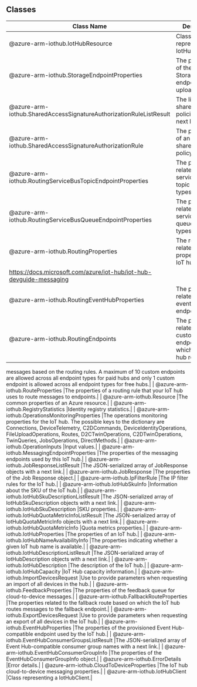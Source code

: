 ## Classes
| Class Name | Description |
|---|---|
| @azure-arm-iothub.IotHubResource |Class representing a IotHubResource.|
| @azure-arm-iothub.StorageEndpointProperties |The properties of the Azure Storage endpoint for file upload.|
| @azure-arm-iothub.SharedAccessSignatureAuthorizationRuleListResult |The list of shared access policies with a next link.|
| @azure-arm-iothub.SharedAccessSignatureAuthorizationRule |The properties of an IoT hub shared access policy.|
| @azure-arm-iothub.RoutingServiceBusTopicEndpointProperties |The properties related to service bus topic endpoint types.|
| @azure-arm-iothub.RoutingServiceBusQueueEndpointProperties |The properties related to service bus queue endpoint types.|
| @azure-arm-iothub.RoutingProperties |The routing related properties of the IoT hub. See:
https://docs.microsoft.com/azure/iot-hub/iot-hub-devguide-messaging|
| @azure-arm-iothub.RoutingEventHubProperties |The properties related to an event hub endpoint.|
| @azure-arm-iothub.RoutingEndpoints |The properties related to the custom endpoints to which your IoT hub routes
messages based on the routing rules. A maximum of 10 custom endpoints are
allowed across all endpoint types for paid hubs and only 1 custom endpoint
is allowed across all endpoint types for free hubs.|
| @azure-arm-iothub.RouteProperties |The properties of a routing rule that your IoT hub uses to route messages to
endpoints.|
| @azure-arm-iothub.Resource |The common properties of an Azure resource.|
| @azure-arm-iothub.RegistryStatistics |Identity registry statistics.|
| @azure-arm-iothub.OperationsMonitoringProperties |The operations monitoring properties for the IoT hub. The possible keys to
the dictionary are Connections, DeviceTelemetry, C2DCommands,
DeviceIdentityOperations, FileUploadOperations, Routes, D2CTwinOperations,
C2DTwinOperations, TwinQueries, JobsOperations, DirectMethods.|
| @azure-arm-iothub.OperationInputs |Input values.|
| @azure-arm-iothub.MessagingEndpointProperties |The properties of the messaging endpoints used by this IoT hub.|
| @azure-arm-iothub.JobResponseListResult |The JSON-serialized array of JobResponse objects with a next link.|
| @azure-arm-iothub.JobResponse |The properties of the Job Response object.|
| @azure-arm-iothub.IpFilterRule |The IP filter rules for the IoT hub.|
| @azure-arm-iothub.IotHubSkuInfo |Information about the SKU of the IoT hub.|
| @azure-arm-iothub.IotHubSkuDescriptionListResult |The JSON-serialized array of IotHubSkuDescription objects with a next link.|
| @azure-arm-iothub.IotHubSkuDescription |SKU properties.|
| @azure-arm-iothub.IotHubQuotaMetricInfoListResult |The JSON-serialized array of IotHubQuotaMetricInfo objects with a next link.|
| @azure-arm-iothub.IotHubQuotaMetricInfo |Quota metrics properties.|
| @azure-arm-iothub.IotHubProperties |The properties of an IoT hub.|
| @azure-arm-iothub.IotHubNameAvailabilityInfo |The properties indicating whether a given IoT hub name is available.|
| @azure-arm-iothub.IotHubDescriptionListResult |The JSON-serialized array of IotHubDescription objects with a next link.|
| @azure-arm-iothub.IotHubDescription |The description of the IoT hub.|
| @azure-arm-iothub.IotHubCapacity |IoT Hub capacity information.|
| @azure-arm-iothub.ImportDevicesRequest |Use to provide parameters when requesting an import of all devices in the
hub.|
| @azure-arm-iothub.FeedbackProperties |The properties of the feedback queue for cloud-to-device messages.|
| @azure-arm-iothub.FallbackRouteProperties |The properties related to the fallback route based on which the IoT hub
routes messages to the fallback endpoint.|
| @azure-arm-iothub.ExportDevicesRequest |Use to provide parameters when requesting an export of all devices in the
IoT hub.|
| @azure-arm-iothub.EventHubProperties |The properties of the provisioned Event Hub-compatible endpoint used by the
IoT hub.|
| @azure-arm-iothub.EventHubConsumerGroupsListResult |The JSON-serialized array of Event Hub-compatible consumer group names with
a next link.|
| @azure-arm-iothub.EventHubConsumerGroupInfo |The properties of the EventHubConsumerGroupInfo object.|
| @azure-arm-iothub.ErrorDetails |Error details.|
| @azure-arm-iothub.CloudToDeviceProperties |The IoT hub cloud-to-device messaging properties.|
| @azure-arm-iothub.IotHubClient |Class representing a IotHubClient.|

